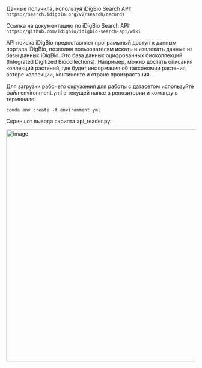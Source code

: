 Данные получила, используя iDigBio Search API: ```https://search.idigbio.org/v2/search/records```

Ссылка на документацию по iDigBio Search API: ```https://github.com/idigbio/idigbio-search-api/wiki```

API поиска iDigBio предоставляет программный доступ к данным портала iDigBio, позволяя пользователям искать и извлекать данные из базы данных iDigBio. Это база данных оцифрованных биоколлекций (Integrated Digitized Biocollections). Например, можно достать описания коллекций растений, где будет информация об таксономии растения, авторе коллекции, континенте и стране произрастания.

Для загрузки рабочего окружения для работы с датасетом используйте файл environment.yml в текущей папке в репозитории и команду в терминале:

```conda env create -f environment.yml```

Скриншот вывода скрипта api_reader.py:

<img width="1431" height="616" alt="image" src="https://github.com/user-attachments/assets/f9c96bfc-2bde-4cc8-8ce0-5405339610af" />

